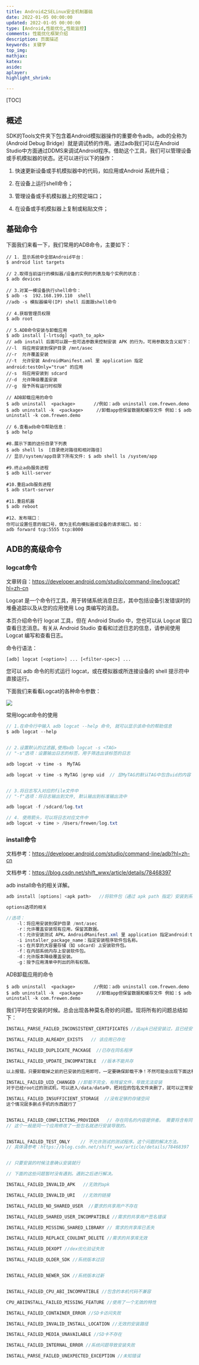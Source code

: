 ```yaml
---
title: Android之SELinux安全机制基础
date: 2022-01-05 00:00:00
updated: 2022-01-05 00:00:00
type: [Android,性能优化,性能监控]
comments: 性能优化框架介绍
description: 页面描述
keywords: 关键字
top_img:
mathjax:
katex:
aside:
aplayer:
highlight_shrink:

---
```




[TOC]

## 概述

​		SDK的Tools文件夹下包含着Android模拟器操作的重要命令adb。adb的全称为(Android Debug Bridge）就是调试桥的作用。通过adb我们可以在Android Studio中方面通过DDMS来调试Android程序。借助这个工具，我们可以管理设备或手机模拟器的状态。还可以进行以下的操作：

 1. 快速更新设备或手机模拟器中的代码，如应用或Android 系统升级； 

 2. 在设备上运行shell命令； 

 3. 管理设备或手机模拟器上的预定端口； 

 4. 在设备或手机模拟器上复制或粘贴文件； 

    

## 基础命令

下面我们来看一下，我们常用的ADB命令，主要如下：

```shell
// 1. 显示系统中全部Android平台：
$ android list targets

// 2.取得当前运行的模拟器/设备的实例的列表及每个实例的状态：
$ adb devices

// 3.对某一模设备执行shell命令：
$ adb -s  192.168.199.110  shell  
//adb -s 模拟器编号(IP) shell 后面跟shell命令

// 4.获取管理员权限
$ adb root  

// 5.ADB命令安装与卸载应用
$ adb install [-lrtsdg] <path_to_apk>
// adb install 后面可以跟一些可选参数来控制安装 APK 的行为，可用参数及含义如下：
//-l  将应用安装到保护目录 /mnt/asec
//-r  允许覆盖安装
//-t  允许安装 AndroidManifest.xml 里 application 指定android:testOnly="true" 的应用
//-s  将应用安装到 sdcard
//-d  允许降级覆盖安装
//-g  授予所有运行时权限

// ADB卸载应用的命令
$ adb uninstall  <package>       //例如：adb uninstall com.frewen.demo
$ adb uninstall -k  <package>     //卸载app但保留数据和缓存文件 例如：$ adb uninstall -k com.frewen.demo

// 6.查看adb命令帮助信息：
$ adb help

#8.展示下面的这份目录下列表
$ adb shell ls  [目录绝对路径和相对路径]   
// 显示/system/app目录下所有文件: $ adb shell ls /system/app

#9.终止adb服务进程
$ adb kill-server

#10.重启adb服务进程
$ adb start-server

#11.重启机器
$ adb reboot

#12、发布端口：
你可以设置任意的端口号，做为主机向模拟器或设备的请求端口。如： 
adb forward tcp:5555 tcp:8000
```



## ADB的高级命令

### logcat命令

文章转自：https://developer.android.com/studio/command-line/logcat?hl=zh-cn

Logcat 是一个命令行工具，用于转储系统消息日志，其中包括设备引发错误时的堆叠追踪以及从您的应用使用 Log 类编写的消息。

本页介绍命令行 logcat 工具，但在 Android Studio 中，您也可以从 Logcat 窗口查看日志消息。有关从 Android Studio 查看和过滤日志的信息，请参阅使用 Logcat 编写和查看日志。
    
命令行语法：


```
[adb] logcat [<option>] ... [<filter-spec>] ...
```

您可以 adb 命令的形式运行 logcat，或在模拟器或所连接设备的 shell 提示符中直接运行。


下面我们来看看Logcat的各种命令参数：

![](https://i.loli.net/2021/01/18/pSuyHDqQGcixNa2.png)


常用logcat命令的使用


```java
// 1.在命令行中输入 adb logcat --help 命令, 就可以显示该命令的帮助信息
$ adb logcat --help 


// 2.设置默认的过滤器,使用adb logcat -s <TAG>
// "-s"选项：设置输出日志的标签，用于筛选出该标签的日志

adb logcat -v time -s  MyTAG

adb logcat -v time -s MyTAG |grep uid  // 显MyTAG的默认TAG中包含uid的内容


// 3.将日志写入对应的file文件中
// "-f"选项：将日志输出到文件, 默认输出到标准输出流中

adb logcat -f /sdcard/log.txt 

// 4. 使用箭头，可以将日志对应文件中
adb logcat -v time > /Users/frewen/log.txt

```


### install命令

文档参考：https://developer.android.com/studio/command-line/adb?hl=zh-cn

文档参考：https://blog.csdn.net/shift_wwx/article/details/78468397

adb install命令的相关详解。

```java
adb install [options] <apk path>   //将软件包（通过 apk path 指定）安装到系统。

options选项的相关

//选项：
    -l：将应用安装到保护目录 /mnt/asec
    -r：允许覆盖安装现有应用，保留其数据。
    -t：允许安装测试 APK。AndroidManifest.xml 里 application 指定android:testOnly="true" 的应用
    -i installer_package_name：指定安装程序软件包名称。
    -s：在共享的大容量存储（如 sdcard）上安装软件包。
    -f：在内部系统内存上安装软件包。
    -d：允许版本降级覆盖安装。
    -g：授予应用清单中列出的所有权限。

```

ADB卸载应用的命令
```
$ adb uninstall  <package>       //例如：adb uninstall com.frewen.demo
$ adb uninstall -k  <package>     //卸载app但保留数据和缓存文件 例如：$ adb uninstall -k com.frewen.demo
```

 我们平时在安装的时候。总会出现各种莫名奇妙的问题。现将所有的问题总结如下：


```java
INSTALL_PARSE_FAILED_INCONSISTENT_CERTIFICATES //此apk已经安装过，且已经安装的apk和待安装的apk签名不一致

INSTALL_FAILED_ALREADY_EXISTS   // 该应用已存在

INSTALL_FAILED_DUPLICATE_PACKAGE  //已存在同名程序

INSTALL_FAILED_UPDATE_INCOMPATIBLE  //版本不能共存

以上报错，只要卸载掉之前的已安装的应用即可，一定要确保卸载干净！不然可能会出现下面这种报错：

INSTALL_FAILED_UID_CHANGED //卸载不完全，有残留文件，导致无法安装
对于已经root过的测试机，可以进入/data/data中，把对应的包名文件夹删了，就可以正常安装了。

INSTALL_FAILED_INSUFFICIENT_STORAGE  //没有足够的存储空间
这个情况就多删点手机的东西就行了


INSTALL_FAILED_CONFLICTING_PROVIDER   // 存在同名的内容提供者。 需要将含有同名的内容提供者的APK删除。
// 这个一般是同一个应用修改了一些包名就进行安装导致的。


INSTALL_FAILED_TEST_ONLY    // 不允许测试的测试程序。这个问题的解决方法。
// 具体请参考：https://blog.csdn.net/shift_wwx/article/details/78468397


// 只要安装的时候注意确认安装就行

// 下面的这些问题暂时没有遇到。遇到之后进行解决。

INSTALL_FAILED_INVALID_APK   //无效的apk 

INSTALL_FAILED_INVALID_URI   //无效的链接

INSTALL_FAILED_NO_SHARED_USER  //要求的共享用户不存在

INSTALL_FAILED_SHARED_USER_INCOMPATIBLE //需求的共享用户签名错误

INSTALL_FAILED_MISSING_SHARED_LIBRARY // 需求的共享库已丢失

INSTALL_FAILED_REPLACE_COULDNT_DELETE //需求的共享库无效

INSTALL_FAILED_DEXOPT //dex优化验证失败

INSTALL_FAILED_OLDER_SDK //系统版本过旧


INSTALL_FAILED_NEWER_SDK //系统版本过新


INSTALL_FAILED_CPU_ABI_INCOMPATIBLE //包含的本机代码不兼容

CPU_ABIINSTALL_FAILED_MISSING_FEATURE //使用了一个无效的特性

INSTALL_FAILED_CONTAINER_ERROR //SD卡访问失败

INSTALL_FAILED_INVALID_INSTALL_LOCATION //无效的安装路径

INSTALL_FAILED_MEDIA_UNAVAILABLE //SD卡不存在

INSTALL_FAILED_INTERNAL_ERROR //系统问题导致安装失败

INSTALL_PARSE_FAILED_UNEXPECTED_EXCEPTION //未知错误
```